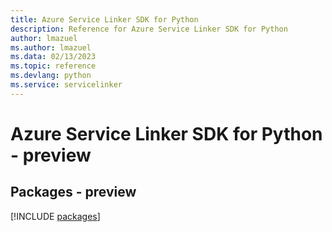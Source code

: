 ```yaml
---
title: Azure Service Linker SDK for Python
description: Reference for Azure Service Linker SDK for Python
author: lmazuel
ms.author: lmazuel
ms.data: 02/13/2023
ms.topic: reference
ms.devlang: python
ms.service: servicelinker
---
```

# Azure Service Linker SDK for Python - preview
## Packages - preview
[!INCLUDE [packages](service-linker-index.md)]